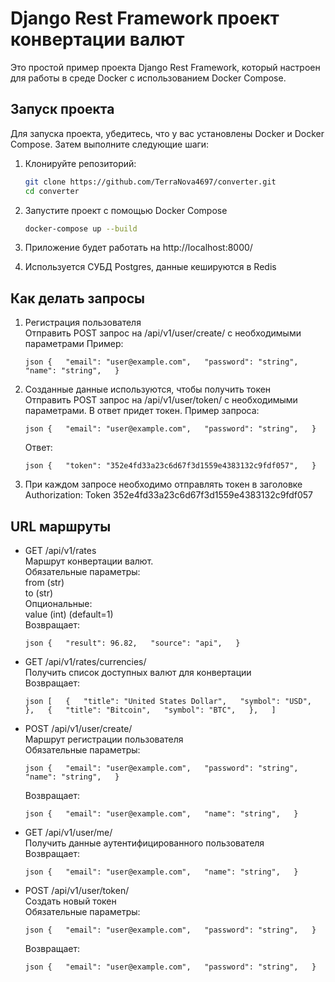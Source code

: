 # Django Rest Framework проект конвертации валют

Это простой пример проекта Django Rest Framework, который настроен для работы в среде Docker с использованием Docker Compose.

## Запуск проекта

Для запуска проекта, убедитесь, что у вас установлены Docker и Docker Compose. Затем выполните следующие шаги:

1. Клонируйте репозиторий:

   ```bash
   git clone https://github.com/TerraNova4697/converter.git
   cd converter

2. Запустите проект с помощью Docker Compose

   ```bash
   docker-compose up --build

3. Приложение будет работать на http://localhost:8000/

4. Используется СУБД Postgres, данные кешируются в Redis

## Как делать запросы

1. Регистрация пользователя  
Отправить POST запрос на /api/v1/user/create/ с необходимыми параметрами
Пример:
        <pre>
        ``` json
        {  
            "email": "user@example.com",  
            "password": "string",  
            "name": "string",  
        }  
        ```
        </pre>
2. Созданные данные используются, чтобы получить токен  
Отправить POST запрос на /api/v1/user/token/ с необходимыми параметрами. В ответ придет токен.
Пример запроса:
        <pre>
        ```json
        {  
            "email": "user@example.com",  
            "password": "string",  
        }  
        ```
        </pre>
Ответ:
        <pre>
        ```json
           {  
               "token": "352e4fd33a23c6d67f3d1559e4383132c9fdf057",  
           }  
        ```
        </pre>
3. При каждом запросе необходимо отправлять токен в заголовке  
Authorization: Token 352e4fd33a23c6d67f3d1559e4383132c9fdf057

## URL маршруты

- GET /api/v1/rates  
    Маршрут конвертации валют.  
    Обязательные параметры:  
        from (str)  
        to (str)  
    Опциональные:  
        value (int) (default=1)  
    Возвращает:
        <pre>
        ```json
           {  
               "result": 96.82,  
               "source": "api",  
           }  
        ```
        </pre>
- GET /api/v1/rates/currencies/  
    Получить список доступных валют для конвертации  
    Возвращает:  
        <pre>
        ```json
        [  
            {  
                "title": "United States Dollar",  
                "symbol": "USD",  
            },  
            {  
                "title": "Bitcoin",  
                "symbol": "BTC",  
            },  
        ]  
        ```
        </pre>

- POST /api/v1/user/create/  
    Маршрут регистрации пользователя  
    Обязательные параметры:  
        <pre>
        ```json
        {  
            "email": "user@example.com",  
            "password": "string",  
            "name": "string",  
        }  
        ```
        </pre>
    Возвращает:  
        <pre>
        ```json
        {  
            "email": "user@example.com",  
            "name": "string",  
        }  
        ```
        </pre>

- GET /api/v1/user/me/  
    Получить данные аутентифицированного пользователя  
    Возвращает:  
        <pre>
        ```json
        {  
            "email": "user@example.com",  
            "name": "string",  
        }  
        ```
        </pre>

- POST /api/v1/user/token/  
    Создать новый токен  
    Обязательные параметры:  
        <pre>
        ```json
        {  
            "email": "user@example.com",  
            "password": "string",  
        }  
        ```
        </pre>
    Возвращает:  
        <pre>
        ```json
        {  
            "email": "user@example.com",  
            "password": "string",  
        }  
        ```
        </pre>
